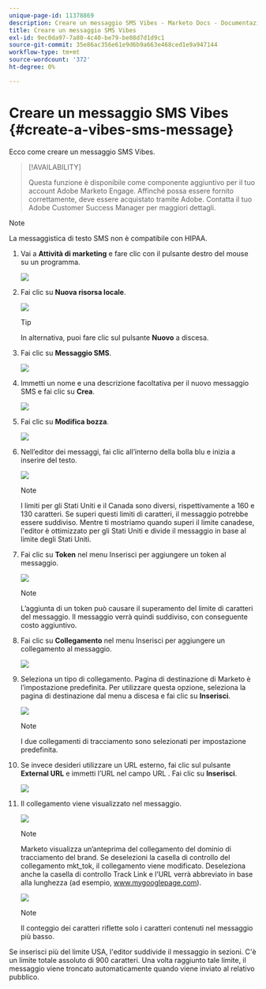```yaml
---
unique-page-id: 11378869
description: Creare un messaggio SMS Vibes - Marketo Docs - Documentazione del prodotto
title: Creare un messaggio SMS Vibes
exl-id: 9ec0da97-7a80-4c40-be79-be08d7d1d9c1
source-git-commit: 35e86ac356e61e9d6b9a663e468ced1e9a947144
workflow-type: tm+mt
source-wordcount: '372'
ht-degree: 0%

---
```


# Creare un messaggio SMS Vibes {#create-a-vibes-sms-message}

Ecco come creare un messaggio SMS Vibes.

>[!AVAILABILITY]
>
>Questa funzione è disponibile come componente aggiuntivo per il tuo account Adobe Marketo Engage. Affinché possa essere fornito correttamente, deve essere acquistato tramite Adobe. Contatta il tuo Adobe Customer Success Manager per maggiori dettagli.

>[!NOTE]
>
>La messaggistica di testo SMS non è compatibile con HIPAA.

1. Vai a **Attività di marketing** e fare clic con il pulsante destro del mouse su un programma.

   ![](assets/mobile-right-click-hand.jpg)

1. Fai clic su **Nuova risorsa locale**.

   ![](assets/new-local-asset-hand.jpg)

   >[!TIP]
   >
   >In alternativa, puoi fare clic sul pulsante **Nuovo** a discesa.

1. Fai clic su **Messaggio SMS**.

   ![](assets/new-local-asset-selection-hand.jpg)

1. Immetti un nome e una descrizione facoltativa per il nuovo messaggio SMS e fai clic su **Crea**.

   ![](assets/new-sms-message-offer-ends-soon-hands.jpg)

1. Fai clic su **Modifica bozza**.

   ![](assets/edit-draft-hand.jpg)

1. Nell’editor dei messaggi, fai clic all’interno della bolla blu e inizia a inserire del testo.

   ![](assets/message-text-pencil.jpg)

   >[!NOTE]
   >
   >I limiti per gli Stati Uniti e il Canada sono diversi, rispettivamente a 160 e 130 caratteri. Se superi questi limiti di caratteri, il messaggio potrebbe essere suddiviso. Mentre ti mostriamo quando superi il limite canadese, l&#39;editor è ottimizzato per gli Stati Uniti e divide il messaggio in base al limite degli Stati Uniti.

1. Fai clic su **Token** nel menu Inserisci per aggiungere un token al messaggio.

   ![](assets/add-token-real-hand.jpg)

   >[!NOTE]
   >
   >L’aggiunta di un token può causare il superamento del limite di caratteri del messaggio. Il messaggio verrà quindi suddiviso, con conseguente costo aggiuntivo.

1. Fai clic su **Collegamento** nel menu Inserisci per aggiungere un collegamento al messaggio.

   ![](assets/full-message-link-hand.jpg)

1. Seleziona un tipo di collegamento. Pagina di destinazione di Marketo è l’impostazione predefinita. Per utilizzare questa opzione, seleziona la pagina di destinazione dal menu a discesa e fai clic su **Inserisci**.

   ![](assets/insert-link-real-hands.jpg)

   >[!NOTE]
   >
   >I due collegamenti di tracciamento sono selezionati per impostazione predefinita.

1. Se invece desideri utilizzare un URL esterno, fai clic sul pulsante **External URL** e immetti l’URL nel campo URL . Fai clic su **Inserisci**.

   ![](assets/insert-link-url-hands.jpg)

1. Il collegamento viene visualizzato nel messaggio.

   ![](assets/link-added.jpg)

   >[!NOTE]
   >
   >Marketo visualizza un’anteprima del collegamento del dominio di tracciamento del brand. Se deselezioni la casella di controllo del collegamento mkt_tok, il collegamento viene modificato. Deseleziona anche la casella di controllo Track Link e l’URL verrà abbreviato in base alla lunghezza (ad esempio, www.mygooglepage.com).

   ![](assets/image2016-7-27-16-3a20-3a16.png)

   >[!NOTE]
   >
   >Il conteggio dei caratteri riflette solo i caratteri contenuti nel messaggio più basso.

Se inserisci più del limite USA, l&#39;editor suddivide il messaggio in sezioni. C&#39;è un limite totale assoluto di 900 caratteri. Una volta raggiunto tale limite, il messaggio viene troncato automaticamente quando viene inviato al relativo pubblico.
